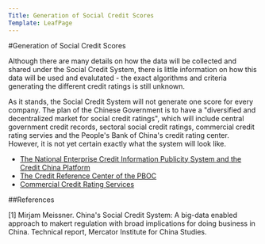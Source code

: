 ```yaml
---
Title: Generation of Social Credit Scores
Template: LeafPage
---
```


#Generation of Social Credit Scores

Although there are many details on how the data will be collected and shared under the Social Credit System, there is little information on how this data will be used and evalutated - the exact algorithms and criteria generating the different credit ratings is still unknown. 
	
As it stands, the Social Credit System will not generate one score for every company. The plan of the Chinese Government is to have a "diversified and decentralized market for social credit ratings", which will include central government credit records, sectoral social credit ratings, commercial credit rating servies and the People's Bank of China's credit rating center. However, it is not yet certain exactly what the system will look like. 

- [The National Enterprise Credit Information Publicity System and the Credit China Platform](https://cueimps.soc.srcf.net/course/course/credit-scores/Social_Credit_Scores/china/plan/scoring/1)
- [The Credit Reference Center of the PBOC](https://cueimps.soc.srcf.net/course/course/credit-scores/Social_Credit_Scores/china/plan/scoring/2)
- [Commercial Credit Rating Services](https://cueimps.soc.srcf.net/course/course/credit-scores/Social_Credit_Scores/china/plan/scoring/3)

##References

[1] Mirjam Meissner. China's Social Credit System: A big-data enabled approach to makert regulation with broad implications for doing business in China. Technical report, Mercator Institute for China Studies.
